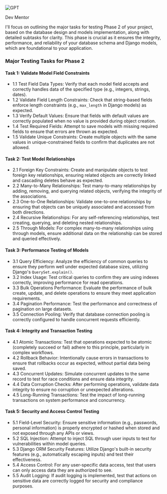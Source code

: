 ![GPT](https://files.oaiusercontent.com/file-ZVg9huG14ovwzZYiwNCDbzzB?se=2124-01-27T06%3A40%3A53Z&sp=r&sv=2021-08-06&sr=b&rscc=max-age%3D1209600%2C%20immutable&rscd=attachment%3B%20filename%3Dcc4cbde8-0ff7-4db8-a442-9e4f793e5755.png&sig=JSkBFTpEQ/ATP86jPYsKov2HLtzS1uiDfrqVwYTemCo%3D)

Dev Mentor

I'll focus on outlining the major tasks for testing Phase 2 of your project, based on the database design and models implementation, along with detailed subtasks for clarity. This phase is crucial as it ensures the integrity, performance, and reliability of your database schema and Django models, which are foundational to your application.

### Major Testing Tasks for Phase 2

#### Task 1: Validate Model Field Constraints

-   1.1 Test Field Data Types: Verify that each model field accepts and correctly handles data of the specified type (e.g., integers, strings, dates).
-   1.2 Validate Field Length Constraints: Check that string-based fields enforce length constraints (e.g., `max_length` in Django models) as expected.
-   1.3 Verify Default Values: Ensure that fields with default values are correctly populated when no value is provided during object creation.
-   1.4 Test Required Fields: Attempt to save models with missing required fields to ensure that errors are thrown as expected.
-   1.5 Validate Unique Constraints: Create multiple objects with the same values in unique-constrained fields to confirm that duplicates are not allowed.

#### Task 2: Test Model Relationships

-   2.1 Foreign Key Constraints: Create and manipulate objects to test foreign key relationships, ensuring related objects are correctly linked and cascading deletes behave as expected.
-   2.2 Many-to-Many Relationships: Test many-to-many relationships by adding, removing, and querying related objects, verifying the integrity of the associations.
-   2.3 One-to-One Relationships: Validate one-to-one relationships by ensuring that objects can be uniquely associated and accessed from both directions.
-   2.4 Recursive Relationships: For any self-referencing relationships, test creating, querying, and deleting nested relationships.
-   2.5 Through Models: For complex many-to-many relationships using through models, ensure additional data on the relationship can be stored and queried effectively.

#### Task 3: Performance Testing of Models

-   3.1 Query Efficiency: Analyze the efficiency of common queries to ensure they perform well under expected database sizes, utilizing Django's `QuerySet.explain()`.
-   3.2 Index Usage: Test critical queries to confirm they are using indexes correctly, improving performance for read operations.
-   3.3 Bulk Operations Performance: Evaluate the performance of bulk create, update, and delete operations to ensure they meet application requirements.
-   3.4 Pagination Performance: Test the performance and correctness of pagination on large datasets.
-   3.5 Connection Pooling: Verify that database connection pooling is correctly configured to handle concurrent requests efficiently.

#### Task 4: Integrity and Transaction Testing

-   4.1 Atomic Transactions: Test that operations expected to be atomic (completely succeed or fail) adhere to this principle, particularly in complex workflows.
-   4.2 Rollback Behavior: Intentionally cause errors in transactions to ensure that rollbacks occur as expected, without partial data being saved.
-   4.3 Concurrent Updates: Simulate concurrent updates to the same record to test for race conditions and ensure data integrity.
-   4.4 Data Corruption Checks: After performing operations, validate data integrity to ensure no corruption or unexpected alterations.
-   4.5 Long-Running Transactions: Test the impact of long-running transactions on system performance and concurrency.

#### Task 5: Security and Access Control Testing

-   5.1 Field-Level Security: Ensure sensitive information (e.g., passwords, personal information) is properly encrypted or hashed when stored and not exposed through any APIs or views.
-   5.2 SQL Injection: Attempt to inject SQL through user inputs to test for vulnerabilities within model queries.
-   5.3 Django ORM Security Features: Utilize Django's built-in security features (e.g., automatically escaping inputs) and test their effectiveness.
-   5.4 Access Control: For any user-specific data access, test that users can only access data they are authorized to see.
-   5.5 Audit Logging: If audit logging is implemented, test that actions on sensitive data are correctly logged for security and compliance purposes.
